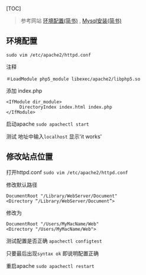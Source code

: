 [TOC]

>参考网站 [环境配置(简书)](http://cdn2.jianshu.io/p/681397e16aec) ,  [Mysql安装(简书)](http://www.jianshu.com/p/3996f6a2fa45)

## 环境配置
`sudo vim /etc/apache2/httpd.conf`

注释

`＃LoadModule php5_module libexec/apache2/libphp5.so`

添加 index.php

```
<IfModule dir_module>
     DirectoryIndex index.html index.php
</IfModule>
```

启动apache
`sudo apachectl start`

测试
地址中输入`localhost` 显示'it works'

## 修改站点位置

打开httpd.conf
`sudo vim /etc/apache2/httpd.conf`

修改默认路径
```
DocumentRoot "/Library/WebServer/Document"
<Directory “/Library/WebServer/Document”>
```
修改为
```
DocumentRoot "/Users/MyMacName/Web"
<Directory "/Users/MyMacName/Web">
```

测试配置是否正确
`apachectl configtest`

只要最后出现`syntax ok` 即说明配置正确

重启apache
`sudo apachectl restart`